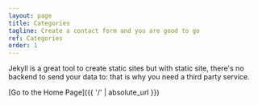 ```yaml
---
layout: page
title: Categories
tagline: Create a contact form and you are good to go
ref: Categories
order: 1
---
```


Jekyll is a great tool to create static sites but with static site, there's no backend to send your data to: that is why you need a third party service.

[Go to the Home Page]({{ '/' | absolute_url }})

